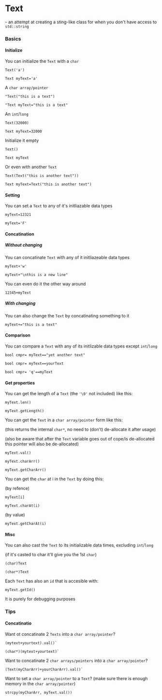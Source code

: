 

# Text
\- an attempt at creating a sting-like class for when you don't have access to `std::string`

### Basics

#### Initialize

You can initialize the `Text` with a `char`

    Text('a')

    Text myText='a'

A `char array/pointer`

    "Text("this is a text")

    "Text myText="this is a text"

An `int`/`long`

    Text(32000)

    Text myText=32000

Initialize it empty

    Text()

    Text myText

Or even with another `Text`

    Text(Text("this is another text"))

    Text myText=Text("this is another text")

#### Setting

You can set a `Text` to any of it's initliazable data types


    myText=12321

    myText='F'

#### Concatination

##### Without changing

You can concatinate `Text` with any of it initliazeable data types

    myText+'w'

    myText+"\nthis is a new line"

You can even do it the other way around

    12345+myText

##### With changing

You can also change the `Text` by concatinating something to it

    myText+="this is a text"

#### Comparison

You can compare a `Text` with any of its initlizable data types except `int`/`long`

    bool cmpr= myText=="yet another text"

    bool cmpr= myText==yourText

    bool cmpr= 'q'==myText

#### Get properties

You can get the length of a `Text` (the `'\0'` not included) like this:

    myText.len()

    myText.getLength()

You can get the `Text` in a `char array/pointer` form like this:

(this returns the internal `char*`, no need to (don't) de-allocate it after usage)

(also be aware that after the `Text` variable goes out of cope/is de-allocated this pointer will also be de-allocated)

    myText.val()

    myText.charArr()

    myText.getCharArr()

You can get the `char` at i in the `Text` by doing this:

(by refence)

    myText[i]

    myText.charAt(i)

(by value)

    myText.getCharAt(i)

#### Misc

You can also cast the `Text` to its initializable data times, excluding `int`/`long`

(if it's casted to char it'll give you the 1st `char`)

    (char)Text

    (char*)Text

Each `Text` has also an `id` that is accesible with:

    myText.getId()

It is purely for debugging purposes


### Tips

#### Concatinatio

Want ot concatinate 2 `Texts` into a `char array/pointer`?

    (mytext+yourtext).val()`

    (char*)(mytext+yourtext)`

Want to concatinate 2 `char arrays/pointers` into a `char array/pointer`?

    (Text(myCharArr)+yourCharArr).val()`

Want to set a `char array/pointer` to a `Text`? (make sure there is enough memory in the `char array/pointer`)

    strcpy(myCharArr, myText.val())



